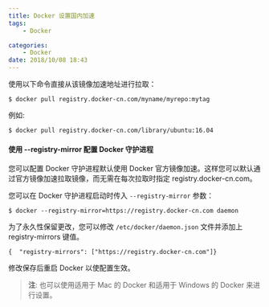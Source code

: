 ```yaml
---
title: Docker 设置国内加速
tags: 
    - Docker

categories:
    - Docker
date: 2018/10/08 18:43
---
```



使用以下命令直接从该镜像加速地址进行拉取：

```
$ docker pull registry.docker-cn.com/myname/myrepo:mytag
```

例如:

```
$ docker pull registry.docker-cn.com/library/ubuntu:16.04
```

#### 使用 --registry-mirror 配置 Docker 守护进程

您可以配置 Docker 守护进程默认使用 Docker 官方镜像加速。这样您可以默认通过官方镜像加速拉取镜像，而无需在每次拉取时指定 registry.docker-cn.com。

您可以在 Docker 守护进程启动时传入 `--registry-mirror` 参数：

```
$ docker --registry-mirror=https://registry.docker-cn.com daemon
```

为了永久性保留更改，您可以修改 `/etc/docker/daemon.json` 文件并添加上 registry-mirrors 键值。

```
{  "registry-mirrors": ["https://registry.docker-cn.com"]}
```

修改保存后重启 Docker 以使配置生效。

> **注**: 也可以使用适用于 Mac 的 Docker 和适用于 Windows 的 Docker 来进行设置。
